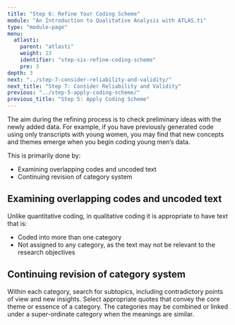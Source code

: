 ```yaml
---
title: "Step 6: Refine Your Coding Scheme"
module: "An Introduction to Qualitative Analysis with ATLAS.ti"
type: "module-page"
menu:
  atlasti:
    parent: "atlasti"
    weight: 23
    identifier: "step-six-refine-coding-scheme"
    pre: 3
depth: 3
next: "../step-7-consider-reliability-and-validity/"
next_title: "Step 7: Consider Reliability and Validity"
previous: "../step-5-apply-coding-scheme/"
previous_title: "Step 5: Apply Coding Scheme"
---
```


The aim during the refining process is to check preliminary ideas with the newly added data. For example, if you have previously generated code using only transcripts with young women, you may find that new concepts and themes emerge when you begin coding young men’s data.

This is primarily done by:

* Examining overlapping codes and uncoded text
* Continuing revision of category system

## Examining overlapping codes and uncoded text

Unlike quantitative coding, in qualitative coding it is appropriate to have text that is:

* Coded into more than one category
* Not assigned to any category, as the text may not be relevant to the research objectives

## Continuing revision of category system

Within each category, search for subtopics, including contradictory points of view and new insights. Select appropriate quotes that convey the core theme or essence of a category. The categories may be combined or linked under a super-ordinate category when the meanings are similar.
